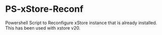 # PS-xStore-Reconf

Powershell Script to Reconfigure xStore instance that is already installed. This has been used with xstore v20.

